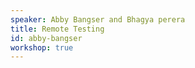 ```yaml
---
speaker: Abby Bangser and Bhagya perera
title: Remote Testing
id: abby-bangser
workshop: true
---
```

